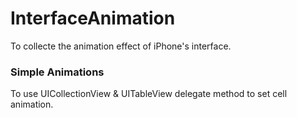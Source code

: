 # InterfaceAnimation
To collecte the animation effect of iPhone's interface.

### Simple Animations
To use UICollectionView & UITableView delegate method to set cell animation.

